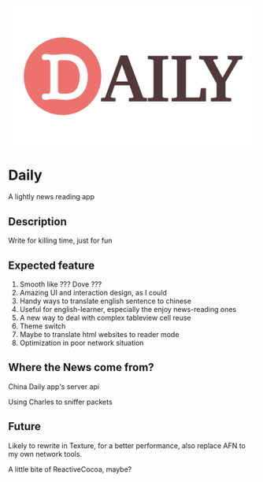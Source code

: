 ![appicon](DailyLogo.png)
# Daily

A lightly news reading app

## Description

Write for killing time, just for fun

## Expected feature

1. Smooth like ??? Dove ???
2. Amazing UI and interaction design, as I could
3. Handy ways to translate english sentence to chinese
4. Useful for english-learner, especially the enjoy news-reading ones
5. A new way to deal with complex tableview cell reuse
6. Theme switch
7. Maybe to translate html websites to reader mode
8. Optimization in poor network situation

## Where the News come from?

China Daily app's server api

Using Charles to sniffer packets

## Future

Likely to rewrite in Texture, for a better performance, also replace AFN to my own network tools.

A little bite of ReactiveCocoa, maybe?

